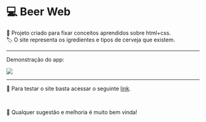 # 💻 Beer Web

📱 Projeto criado para fixar conceitos aprendidos sobre html+css.
<br>
🏷️ O site representa os igredientes e tipos de cerveja que existem.

---

Demonstração do app:

<img src="./github_assets/demo.gif" />

---

🧪 Para testar o site basta acessar o seguinte [link](http://beer-web.s3-website-sa-east-1.amazonaws.com).


<br>

🙏 Qualquer sugestão e melhoria é muito bem vinda!